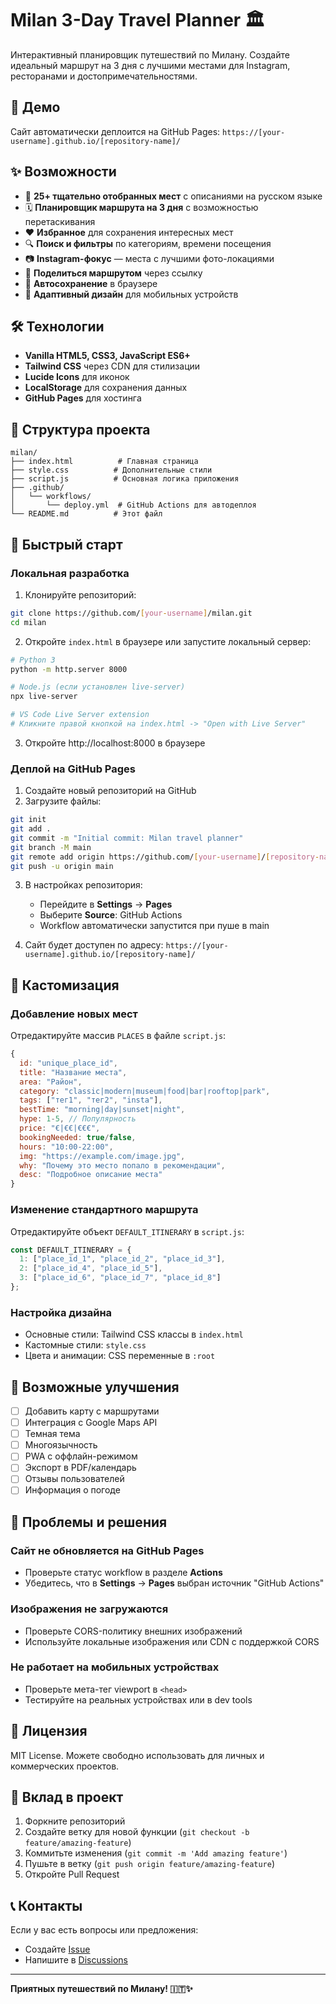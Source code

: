 # Milan 3-Day Travel Planner 🏛️

Интерактивный планировщик путешествий по Милану. Создайте идеальный маршрут на 3 дня с лучшими местами для Instagram, ресторанами и достопримечательностями.

## 🚀 Демо

Сайт автоматически деплоится на GitHub Pages: `https://[your-username].github.io/[repository-name]/`

## ✨ Возможности

- 📍 **25+ тщательно отобранных мест** с описаниями на русском языке
- 🗓️ **Планировщик маршрута на 3 дня** с возможностью перетаскивания
- ❤️ **Избранное** для сохранения интересных мест
- 🔍 **Поиск и фильтры** по категориям, времени посещения
- 📷 **Instagram-фокус** — места с лучшими фото-локациями
- 🔗 **Поделиться маршрутом** через ссылку
- 💾 **Автосохранение** в браузере
- 📱 **Адаптивный дизайн** для мобильных устройств

## 🛠️ Технологии

- **Vanilla HTML5, CSS3, JavaScript ES6+**
- **Tailwind CSS** через CDN для стилизации
- **Lucide Icons** для иконок
- **LocalStorage** для сохранения данных
- **GitHub Pages** для хостинга

## 📂 Структура проекта

```
milan/
├── index.html          # Главная страница
├── style.css          # Дополнительные стили
├── script.js          # Основная логика приложения
├── .github/
│   └── workflows/
│       └── deploy.yml  # GitHub Actions для автодеплоя
└── README.md          # Этот файл
```

## 🚀 Быстрый старт

### Локальная разработка

1. Клонируйте репозиторий:
```bash
git clone https://github.com/[your-username]/milan.git
cd milan
```

2. Откройте `index.html` в браузере или запустите локальный сервер:
```bash
# Python 3
python -m http.server 8000

# Node.js (если установлен live-server)
npx live-server

# VS Code Live Server extension
# Кликните правой кнопкой на index.html -> "Open with Live Server"
```

3. Откройте http://localhost:8000 в браузере

### Деплой на GitHub Pages

1. Создайте новый репозиторий на GitHub
2. Загрузите файлы:
```bash
git init
git add .
git commit -m "Initial commit: Milan travel planner"
git branch -M main
git remote add origin https://github.com/[your-username]/[repository-name].git
git push -u origin main
```

3. В настройках репозитория:
   - Перейдите в **Settings** → **Pages**
   - Выберите **Source**: GitHub Actions
   - Workflow автоматически запустится при пуше в main

4. Сайт будет доступен по адресу: `https://[your-username].github.io/[repository-name]/`

## 📝 Кастомизация

### Добавление новых мест

Отредактируйте массив `PLACES` в файле `script.js`:

```javascript
{
  id: "unique_place_id",
  title: "Название места",
  area: "Район",
  category: "classic|modern|museum|food|bar|rooftop|park",
  tags: ["тег1", "тег2", "insta"],
  bestTime: "morning|day|sunset|night",
  hype: 1-5, // Популярность
  price: "€|€€|€€€",
  bookingNeeded: true/false,
  hours: "10:00-22:00",
  img: "https://example.com/image.jpg",
  why: "Почему это место попало в рекомендации",
  desc: "Подробное описание места"
}
```

### Изменение стандартного маршрута

Отредактируйте объект `DEFAULT_ITINERARY` в `script.js`:

```javascript
const DEFAULT_ITINERARY = {
  1: ["place_id_1", "place_id_2", "place_id_3"],
  2: ["place_id_4", "place_id_5"],
  3: ["place_id_6", "place_id_7", "place_id_8"]
};
```

### Настройка дизайна

- Основные стили: Tailwind CSS классы в `index.html`
- Кастомные стили: `style.css`
- Цвета и анимации: CSS переменные в `:root`

## 🔧 Возможные улучшения

- [ ] Добавить карту с маршрутами
- [ ] Интеграция с Google Maps API
- [ ] Темная тема
- [ ] Многоязычность
- [ ] PWA с оффлайн-режимом
- [ ] Экспорт в PDF/календарь
- [ ] Отзывы пользователей
- [ ] Информация о погоде

## 🐛 Проблемы и решения

### Сайт не обновляется на GitHub Pages
- Проверьте статус workflow в разделе **Actions**
- Убедитесь, что в **Settings** → **Pages** выбран источник "GitHub Actions"

### Изображения не загружаются
- Проверьте CORS-политику внешних изображений
- Используйте локальные изображения или CDN с поддержкой CORS

### Не работает на мобильных устройствах
- Проверьте мета-тег viewport в `<head>`
- Тестируйте на реальных устройствах или в dev tools

## 📄 Лицензия

MIT License. Можете свободно использовать для личных и коммерческих проектов.

## 🤝 Вклад в проект

1. Форкните репозиторий
2. Создайте ветку для новой функции (`git checkout -b feature/amazing-feature`)
3. Коммитьте изменения (`git commit -m 'Add amazing feature'`)
4. Пушьте в ветку (`git push origin feature/amazing-feature`)
5. Откройте Pull Request

## 📞 Контакты

Если у вас есть вопросы или предложения:
- Создайте [Issue](../../issues)
- Напишите в [Discussions](../../discussions)

---

**Приятных путешествий по Милану! 🇮🇹✨**